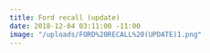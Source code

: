 ```yaml
---
title: Ford recall (update)
date: 2018-12-04 03:11:00 -11:00
image: "/uploads/FORD%20RECALL%20(UPDATE)1.png"
---
```


